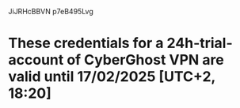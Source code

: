 JiJRHcBBVN
p7eB495Lvg
# These credentials for a 24h-trial-account of CyberGhost VPN are valid until 17/02/2025 [UTC+2, 18:20]
